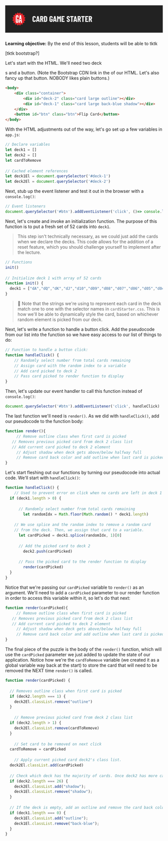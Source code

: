 # ![CSS Card Deck - Creating The Deck](./assets/hero.png)

**Learning objective:** By the end of this lesson, students will be able to tktk

[tktk bootstrap?]

Let's start with the HTML. We'll need two deck <div>s and a button. (Note the Bootstrap CDN link in the <head> of our HTML.  Let's also fancy up that button.  NOBODY likes plain buttons.)

```html
<body>
	<div class="container">
		<div id="deck-2" class="card large outline"></div>
		<div id="deck-1" class="card large back-blue shadow"></div>
	</div>
	<button id="btn" class="btn">Flip Card</button>
</body>
```

With the HTML adjustments out of the way, let's go set up a few variables in `app.js`:

```javascript
// Declare variables
let deck1 = []
let deck2 = []
let cardToRemove

// Cached element references
let deck1El = document.querySelector('#deck-1')
let deck2El = document.querySelector('#deck-2')
```

Next, stub up the event listener and test it out in the browser with a `console.log()`:

```javascript
// Event listeners
document.querySelector('#btn').addEventListener('click', ()=> console.log('clicked'))
```

Next, let's create and invoke an initialization function. The purpose of this function is to put a fresh set of 52 cards into `deck1`. 

> This step isn't technically necessary, as we could just add the cards when we declare the decks. This code allows for the addition of a reset feature, which you should challenge yourself to implement after the lecture.

```javascript
// Functions
init()

// Initialize deck 1 with array of 52 cards
function init() {
  deck1 = ["dA","dQ","dK","dJ","d10","d09","d08","d07","d06","d05","d04","d03","d02","hA","hQ","hK","hJ","h10","h09","h08","h07","h06","h05","h04","h03","h02","cA","cQ","cK","cJ","c10","c09","c08","c07","c06","c05","c04","c03","c02","sA","sQ","sK","sJ","s10","s09","s08","s07","s06","s05","s04","s03","s02"]
}
```

> 🧠 Note that the strings we're using to represent each card in the deck match one to one with the selector names in `cardStarter.css`. This is how we'll be able to dynamically style the card, based on whichever random element is picked from our deck.

Next, let's write a function to handle a button click. Add the pseudocode from our list into the function so we have easy access to our list of things to do:

```javascript
// Function to handle a button click:
function handleClick() {
    // Randomly select number from total cards remaining
    // Assign card with the random index to a variable
    // Add card picked to deck 2
    // Pass card picked to render function to display
}
```

Then, let's update our event handler to call this function instead of `console.log()`:

```javascript
document.querySelector('#btn').addEventListener('click', handleClick)
```

The last function we'll need is `render()`. As we did with `handleClick()`, add our pseudocode to the function body: 

```javascript
function render(){
	 // Remove outline class when first card is picked
   // Removes previous picked card from deck 2 class list
   // Add current card picked to deck 2 element
	 // Adjust shadow when deck gets above/below halfway full
	 // Remove card back color and add outline when last card is picked
}
```

Let's start fleshing out our functions by turning our pseudocode into actual code. We'll start with `handleClick()`:

```javascript
function handleClick() {
	// Used to prevent error on click when no cards are left in deck 1
  if (deck1.length > 0) {  

	  // Randomly select number from total cards remaining
		let randomIdx = Math.floor(Math.random() * deck1.length)

    // We use splice and the random index to remove a random card 
    // from the deck. Then, we assign that card to a variable. 
	  let cardPicked = deck1.splice(randomIdx, 1)[0]

	  // Add the picked card to deck 2
		deck2.push(cardPicked) 

	  // Pass the picked card to the render function to display
		render(cardPicked)
  }
}
```

Notice that we're passing our `cardPicked` variable to `render()` as an argument. We'll need to add a `cardPicked` parameter to our render function in order to access this variable within it, so let's do that next: 

```javascript
function render(cardPicked){
	 // Remove outline class when first card is picked
   // Removes previous picked card from deck 2 class list
   // Add current card picked to deck 2 element
	 // Adjust shadow when deck gets above/below halfway full
	 // Remove card back color and add outline when last card is picked
}
```

The final piece of the puzzle is the body of the `render()` function, which will use the `cardPicked` parameter we just added to update the state of our application. Notice how we're the `cardToRemove` variable (we created it as a global variable way back at the start) to store the card that will need to be removed the NEXT time `render()` is called.

```javascript
function render(cardPicked) {

  // Removes outline class when first card is picked
  if (deck2.length === 1) {  
    deck2El.classList.remove("outline")
  }

	// Remove previous picked card from deck 2 class list
  if (deck2.length > 1) {  
    deck2El.classList.remove(cardToRemove)
  }

	// Set card to be removed on next click
  cardToRemove = cardPicked  

	// Apply current picked card deck2's class list. 
  deck2El.classList.add(cardPicked)  

  // Check which deck has the majority of cards. Once deck2 has more cards, remove shadow from deck1 and apply it to deck2.
  if (deck2.length === 26) {  
    deck2El.classList.add("shadow");
    deck1El.classList.remove("shadow");
  }
	
  // If the deck is empty, add an outline and remove the card back color
  if (deck1.length === 0) {  
    deck1El.classList.add("outline");
    deck1El.classList.remove("back-blue");
  }
}
```

